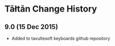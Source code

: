 Tāłtān Change History
============================

9.0 (15 Dec 2015)
-----------------

* Added to tavultesoft keyboards github repository
